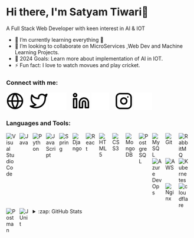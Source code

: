 # Hi there, I'm Satyam Tiwari👋 
A Full Stack Web Developer with keen interest in AI & IOT

- 🌱 I’m currently learning everything 🤣
- 👯  I’m looking to collaborate on MicroServices ,Web Dev and Machine Learning Projects.
- 🥅 2024 Goals: Learn more about implementation of AI in IOT.
- ⚡ Fun fact: I love to watch movues and play cricket.
### Connect with me:

[![website](./img/globe-light.svg)](https://satyamtiwari.xyz)
&nbsp;&nbsp;
[![website](./img/twitter-light.svg)](https://twitter.com/Satyam__tiwari#gh-light-mode-only)
[![website](./img/twitter-dark.svg)](https://twitter.com/Satyam__tiwari#gh-dark-mode-only)
&nbsp;&nbsp;
[![website](./img/linkedin-light.svg)](https://linkedin.com/in/satyamtiwari198#gh-light-mode-only)
[![website](./img/linkedin-dark.svg)](https://linkedin.com/in/satyamtiwari198#gh-dark-mode-only)
&nbsp;&nbsp;
[![website](./img/instagram-light.svg)](https://instagram.com/satyam_.tiwari#gh-light-mode-only)
[![website](./img/instagram-dark.svg)](https://instagram.com/satyam_.tiwari#gh-dark-mode-only)

### Languages and Tools:


<img align="left" alt="Visual Studio Code" width="26px" src="https://cdn.jsdelivr.net/gh/devicons/devicon/icons/vscode/vscode-original.svg" style="padding-right:10px;" />
<img align="left" alt="Java" width="26px" src="https://cdn.jsdelivr.net/gh/devicons/devicon/icons/java/java-original.svg" style="padding-right:10px;" />
<img align="left" alt="Python" width="26px" src="https://cdn.jsdelivr.net/gh/devicons/devicon/icons/python/python-original.svg" style="padding-right:10px;" />
<img align="left" alt="JavaScript" width="26px" src="https://cdn.jsdelivr.net/gh/devicons/devicon/icons/javascript/javascript-original.svg" style="padding-right:10px;" />
<img align="left" alt="Spring" width="26px" src="https://cdn.jsdelivr.net/gh/devicons/devicon/icons/spring/spring-original.svg" style="padding-right:10px;" />
<img align="left" alt="Django" width="26px" src="https://cdn.jsdelivr.net/gh/devicons/devicon/icons/django/django-plain.svg" style="padding-right:10px;" />
<img align="left" alt="React" width="26px" src="https://cdn.jsdelivr.net/gh/devicons/devicon/icons/react/react-original.svg" style="padding-right:10px;" />
<img align="left" alt="HTML5" width="26px" src="https://cdn.jsdelivr.net/gh/devicons/devicon/icons/html5/html5-original.svg" style="padding-right:10px;" />
<img align="left" alt="CSS3" width="26px" src="https://cdn.jsdelivr.net/gh/devicons/devicon/icons/css3/css3-original.svg" style="padding-right:10px;" />
<img align="left" alt="MongoDB" width="26px" src="https://cdn.jsdelivr.net/gh/devicons/devicon/icons/mongodb/mongodb-original.svg" style="padding-right:10px;" />
<img align="left" alt="PostgreSQL" width="26px" src="https://cdn.jsdelivr.net/gh/devicons/devicon/icons/postgresql/postgresql-original.svg" style="padding-right:10px;" />
<img align="left" alt="MySQL" width="26px" src="https://cdn.jsdelivr.net/gh/devicons/devicon/icons/mysql/mysql-original.svg" style="padding-right:10px;" />
<img align="left" alt="Git" width="26px" src="https://cdn.jsdelivr.net/gh/devicons/devicon/icons/git/git-original.svg" style="padding-right:10px;" />
<img align="left" alt="RabbitMQ" width="26px" src="https://cdn.jsdelivr.net/gh/devicons/devicon/icons/rabbitmq/rabbitmq-original.svg" style="padding-right:10px;" />
<img align="left" alt="Azure DevOps" width="26px" src="https://cdn.jsdelivr.net/gh/devicons/devicon/icons/azuredevops/azuredevops-original.svg" style="padding-right:10px;" />
<img align="left" alt="AWS" width="26px" src="https://cdn.jsdelivr.net/gh/devicons/devicon/icons/amazonwebservices/amazonwebservices-plain-wordmark.svg" style="padding-right:10px;" />
<img align="left" alt="Kubernetes" width="26px" src="https://cdn.jsdelivr.net/gh/devicons/devicon/icons/kubernetes/kubernetes-plain-wordmark.svg" style="padding-right:10px;" />
<img align="left" alt="Nginx" width="26px" src="https://cdn.jsdelivr.net/gh/devicons/devicon/icons/nginx/nginx-original.svg" style="padding-right:10px;" />
<img align="left" alt="cloudflare" width="26px" src="https://cdn.jsdelivr.net/gh/devicons/devicon/icons/cloudflare/cloudflare-original.svg" style="padding-right:10px;" />
<img align="left" alt="Postman" width="26px" src="https://cdn.jsdelivr.net/gh/devicons/devicon/icons/postman/postman-original.svg" style="padding-right:10px;" />
<img align="left" alt="JUnit" width="26px" src="https://cdn.jsdelivr.net/gh/devicons/devicon/icons/junit/junit-original.svg" style="padding-right:10px;" />
<br/>

#

<details>
  <summary>:zap: GitHub Stats</summary>



</details>

[website]: https://satyamtiwari.xyz
[twitter]: https://twitter.com/Satyam__tiwari
[instagram]: https://www.instagram.com/satyam_.tiwari
[linkedin]: https://www.linkedin.com/in/satyamtiwari198
